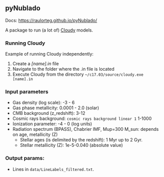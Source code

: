 ## pyNublado

Docs: https://raulorteg.github.io/pyNublado/

A package to run (a lot of) [Cloudy](https://nublado.org) models.

### Running Cloudy

Example of running Cloudy independently:
1. Create a _[name].in_ file
2. Navigate to the folder where the .in file is located
3. Execute Cloudy from the directory ```~/c17.03/source/cloudy.exe [name].in```


### Input parameters
* Gas density (log scale): -3 - 6
* Gas phase metallicity: 0.0001 - 2.0 (solar) 
* CMB background (z_redshift): 3-12
* Cosmic rays background: ```cosmic rays background linear 1``` 1-1000
* Ionization parameter: -4 - 0 (log units)
* Radiation spectrum (BPASS), Chabrier IMF, Mup=300 M_sun: depends on age, metallicity (Z)
    * Stellar ages (is delimited by the redshift): 1 Myr up to 2 Gyr.
    * Stellar metallicity (Z): 1e-5-0.040 (absolute value)


### Output params:
* Lines in ```data/LineLabels_filtered.txt```.

